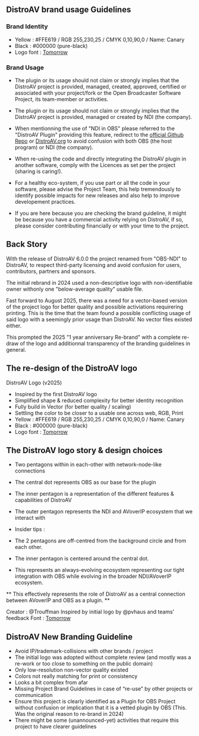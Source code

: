 ## DistroAV brand usage Guidelines
### Brand Identity
- Yellow : #FFE619 / RGB 255,230,25 / CMYK 0,10,90,0 / Name: Canary
- Black : #000000 (pure-black)
- Logo font : [Tomorrow](https://github.com/MonicaRizzolli/Tomorrow)

### Brand Usage
- The plugin or its usage should not claim or strongly implies that the DistroAV project is provided, managed, created, approved, certified or associated with your project/fork or the Open Broadcaster Software Project, its team-member or activities.

- The plugin or its usage should not claim or strongly implies that the DistroAV project is provided, managed or created by NDI (the company).

- When mentionning the use of "NDI in OBS" please referred to the "DistroAV Plugin" providing this feature, redirect to the [official Github Repo](https://github.com/DistroAV/DistroAV) or [DistroAV.org](https://distroav.org) to avoid confusion with both OBS (the host program) or NDI (the company).

- When re-using the code and directly integrating the DistroAV plugin in another software, comply with the Licences as set per the project (sharing is caring!).

- For a healthy eco-system, if you use part or all the code in your software, please advise the Project Team, this help tremendously to identify possible impacts for new releases and also help to improve developement practices.

- If you are here because you are checking the brand guideline, it might be because you have a commercial activity relying on DistroAV, if so, please consider contributing financially or with your time to the project.


## Back Story
With the release of DistroAV 6.0.0 the project renamed from "OBS-NDI" to DistroAV, to respect third-party licensing and avoid confusion for users, contributors, partners and sponsors.

The initial rebrand in 2024 used a non-descriptive logo with non-identifiable owner withonly one "below-average quality" usable file.

Fast forward to August 2025, there was a need for a vector-based version of the project logo for better quality and possible activiations requirering printing.
This is the time that the team found a possible conflicting usage of said logo with a seemingly prior usage than DistroAV. No vector files existed either.

This prompted the 2025 "1 year anniversary Re-brand" with a complete re-draw of the logo and additionnal transparency of the branding guidelines in general.


## The re-design of the DistroAV logo
DistroAV Logo (v2025)
- Inspired by the first DistroAV logo
- Simplified shape & reduced complexity for better identity recognition
- Fully build in Vector (for better quality / scaling)
- Settling the color to be closer to a usable one across web, RGB, Print
- Yellow : #FFE619 / RGB 255,230,25 / CMYK 0,10,90,0 / Name: Canary
- Black : #000000 (pure-black)
- Logo font : [Tomorrow](https://github.com/MonicaRizzolli/Tomorrow)


## The DistroAV logo story & design choices

- Two pentagons within in each-other with network-node-like connections
- The central dot represents OBS as our base for the plugin
- The inner pentagon is a representation of the different features & capabilities of DistroAV
- The outer pentagon represents the NDI and AVoverIP ecosystem that we interact with

- Insider tips :
- The 2 pentagons are off-centred from the background circle and from each other.
- The inner pentagon is centered around the central dot.
- This represents an always-evolving ecosystem representing our tight integration with OBS while evolving in the broader NDI/AVoverIP ecosystem.

** This effectively represents the role of DistroAV as a central connection between AVoverIP and OBS as a plugin. **


Creator : @Trouffman
Inspired by initial logo by @pvhaus and teams’ feedback
Font : [Tomorrow](https://github.com/MonicaRizzolli/Tomorrow)

## DistroAV New Branding Guideline
- Avoid IP/trademark-collisions with other brands / project
- The initial logo was adopted without complete review (and mostly was a re-work or too close to something on the public domain)
- Only low-resolution non-vector quality existed
- Colors not really matching for print or consistency
- Looks a bit complex from afar
- Missing Project Brand Guidelines in case of “re-use” by other projects or communication
- Ensure this project is clearly identified as a Plugin for OBS Project without confusion or implication that it is a vetted plugin by OBS (This. Was the original reason to re-brand in 2024)
- There might be some (unannounced-yet) activities that require this project to have clearer guidelines
